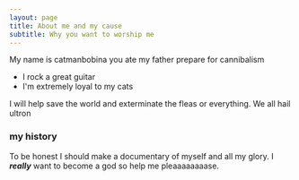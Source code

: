 ```yaml
---
layout: page
title: About me and my cause
subtitle: Why you want to worship me
---
```

My name is catmanbobina you ate my father prepare for cannibalism

- I rock a great guitar
- I'm extremely loyal to my cats

I will help save the world and exterminate the fleas or everything. We all hail ultron

### my history

To be honest I should make a documentary of myself and all my glory. I ***really*** want to become a god so help me pleaaaaaaaase.
